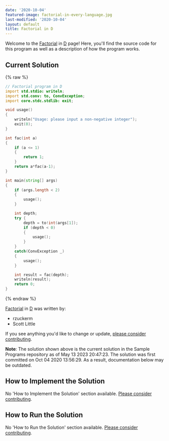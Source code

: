```yaml
---
date: '2020-10-04'
featured-image: factorial-in-every-language.jpg
last-modified: '2020-10-04'
layout: default
title: Factorial in D
---
```


Welcome to the [Factorial](https://sampleprograms.io/projects/factorial) in [D](https://sampleprograms.io/languages/d) page! Here, you'll find the source code for this program as well as a description of how the program works.

## Current Solution

{% raw %}

```d
// Factorial program in D
import std.stdio: writeln;
import std.conv: to, ConvException;
import core.stdc.stdlib: exit;

void usage()
{
    writeln("Usage: please input a non-negative integer");
    exit(0);
}

int fac(int a)
{
    if (a <= 1)
    {
        return 1;
    }
    return a*fac(a-1);
}

int main(string[] args)
{
    if (args.length < 2)
    {
        usage();
    }

    int depth;
    try {
        depth = to!int(args[1]);
        if (depth < 0)
        {
            usage();
        }
    }
    catch(ConvException _)
    {
        usage();
    }

    int result = fac(depth);
    writeln(result);
    return 0;
}
```

{% endraw %}

[Factorial](https://sampleprograms.io/projects/factorial) in [D](https://sampleprograms.io/languages/d) was written by:

- rzuckerm
- Scott Little

If you see anything you'd like to change or update, [please consider contributing](https://github.com/TheRenegadeCoder/sample-programs).

**Note**: The solution shown above is the current solution in the Sample Programs repository as of May 13 2023 20:47:23. The solution was first committed on Oct 04 2020 13:56:29. As a result, documentation below may be outdated.

## How to Implement the Solution

No 'How to Implement the Solution' section available. [Please consider contributing](https://github.com/TheRenegadeCoder/sample-programs-website).

## How to Run the Solution

No 'How to Run the Solution' section available. [Please consider contributing](https://github.com/TheRenegadeCoder/sample-programs-website).